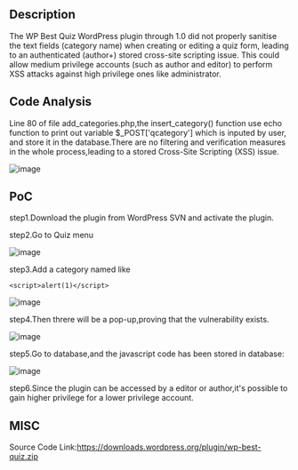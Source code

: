 ## Description

The WP Best Quiz WordPress plugin through 1.0 did not properly sanitise the text fields (category name) when creating or editing a quiz form, leading to an authenticated (author+) stored cross-site scripting issue. This could allow medium privilege accounts (such as author and editor) to perform XSS attacks against high privilege ones like administrator.

## Code Analysis

Line 80 of file add_categories.php,the insert_category() function use echo function to print out variable $_POST['qcategory'] which is inputed by user, and store it in the database.There are no filtering and verification measures in the whole process,leading to a stored Cross-Site Scripting (XSS) issue.

![image](https://user-images.githubusercontent.com/59782799/192555913-e1570355-a9a8-459c-b1a1-4a2b32a6097a.png)

## PoC

step1.Download the plugin from WordPress SVN and activate the plugin.

step2.Go to Quiz menu

![image](https://user-images.githubusercontent.com/59782799/192553789-a9f64861-e990-4919-9e09-c5dad33f3585.png)

step3.Add a category named like 

```
<script>alert(1)</script>
```

![image](https://user-images.githubusercontent.com/59782799/192554247-7dea9e38-6633-4ce0-83d5-4d8c0d31a33c.png)

step4.Then threre will be a pop-up,proving that the vulnerability exists.

![image](https://user-images.githubusercontent.com/59782799/192555063-68ca7281-f045-4a70-9852-d6aea45e24d1.png)

step5.Go to database,and the javascript code has been stored in database:

![image](https://user-images.githubusercontent.com/59782799/192557979-407b6cf1-f029-4525-bc37-79503a702809.png)

step6.Since the plugin can be accessed by a editor or author,it's possible to gain higher privilege for a lower privilege account.

## MISC

Source Code Link:https://downloads.wordpress.org/plugin/wp-best-quiz.zip

